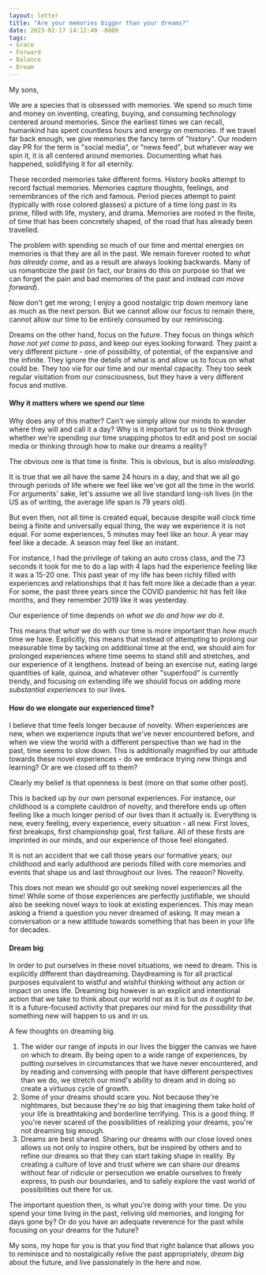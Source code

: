 ```yaml
---
layout: letter
title: "Are your memories bigger than your dreams?"
date: 2023-02-17 14:12:40 -0800
tags:
- Grace
- Forward
- Balance
- Dream
---
```

My sons,

We are a species that is obsessed with memories. We spend so much time and money on inventing, creating, buying, and consuming technology centered around memories. Since the earliest times we can recall, humankind has spent countless hours and energy on memories. If we travel far back enough, we give memories the fancy term of "history". Our modern day PR for the term is "social media", or "news feed", but whatever way we spin it, it is all centered around memories. Documenting what has happened, solidifying it for all eternity.

These recorded memories take different forms. History books attempt to record factual memories. Memories capture thoughts, feelings, and remembrances of the rich and famous. Period pieces attempt to paint (typically with rose colored glasses) a picture of a time long past in its prime, filled with life, mystery, and drama. Memories are rooted in the finite, of time that has been concretely shaped, of the road that has already been travelled.

The problem with spending so much of our time and mental energies on memories is that they are all in the past. We remain forever rooted to *what has already come*, and as a result are always looking backwards. Many of us romanticize the past (in fact, our brains do this on purpose so that we can forget the pain and bad memories of the past and instead *can move forward*).

Now don't get me wrong; I enjoy a good nostalgic trip down memory lane as much as the next person. But we cannot allow our focus to remain there, cannot allow our time to be entirely consumed by our reminiscing.

Dreams on the other hand, focus on the future. They focus on things *which have not yet come to pass*, and keep our eyes looking forward. They paint a very different picture - one of possibility, of potential, of the expansive and the infinite. They ignore the details of what is and allow us to focus on what could be. They too vie for our time and our mental capacity. They too seek regular visitation from our consciousness, but they have a very different focus and motive.

#### Why it matters where we spend our time
Why does any of this matter? Can't we simply allow our minds to wander where they will and call it a day? Why is it important for us to think through whether we're spending our time snapping photos to edit and post on social media or thinking through how to make our dreams a reality?

The obvious one is that time is finite. This is obvious, but is also *misleading*.

It is true that we all have the same 24 hours in a day, and that we all go through periods of life where we feel like we've got all the time in the world. For arguments' sake, let's assume we all live standard long-ish lives (in the US as of writing, the average life span is 79 years old).

But even then, not all time is created equal, because despite wall clock time being a finite and universally equal thing, the way we experience it is not equal. For some experiences, 5 minutes may feel like an hour. A year may feel like a decade. A season may feel like an instant.

For instance, I had the privilege of taking an auto cross class, and the 73 seconds it took for me to do a lap with 4 laps had the experience feeling like it was a 15-20 one. This past year of my life has been richly filled with experiences and relationships that it has felt more like a decade than a year. For some, the past three years since the COVID pandemic hit has felt like months, and they remember 2019 like it was yesterday.

Our experience of time depends on *what we do and how we do it*.

This means that *what* we do with our time is more important than *how much* time we have. Explicitly, this means that instead of attempting to prolong our measurable time by tacking on additional time at the end, we should aim for prolonged experiences where time seems to stand still and stretches, and our experience of it lengthens. Instead of being an exercise nut, eating large quantities of kale, quinoa, and whatever other "superfood" is currently trendy, and focusing on extending life we should focus on adding more *substantial experiences* to our lives.

#### How do we elongate our experienced time?
I believe that time feels longer because of novelty. When experiences are new, when we experience inputs that we've never encountered before, and when we view the world with a different perspective than we had in the past, time seems to slow down. This is additionally magnified by our attitude towards these novel experiences - do we embrace trying new things and learning? Or are we closed off to them?

Clearly my belief is that openness is best (more on that some other post).

This is backed up by our own personal experiences. For instance, our childhood is a complete cauldron of novelty, and therefore ends up often feeling like a much longer period of our lives than it actually is. Everything is new, every feeling, every experience, every situation - all new. First loves, first breakups, first championship goal, first failure. All of these firsts are imprinted in our minds, and our experience of those feel elongated.

It is not an accident that we call those years our formative years; our childhood and early adulthood are periods filled with core memories and events that shape us and last throughout our lives. The reason? Novelty.

This does not mean we should go out seeking novel experiences all the time! While some of those experiences are perfectly justifiable, we should also be seeking novel ways to look at existing experiences. This may mean asking a friend a question you never dreamed of asking. It may mean a conversation or a new attitude towards something that has been in your life for decades.

#### Dream big
In order to put ourselves in these novel situations, we need to dream. This is explicitly different than daydreaming. Daydreaming is for all practical purposes equivalent to wistful and wishful thinking without any action or impact on ones life. Dreaming big however is an explicit and intentional action that we take to think about our world not as it is but *as it ought to be*. It is a future-focused activity that prepares our mind for the *possibility* that something new will happen to us and in us.

A few thoughts on dreaming big.
1. The wider our range of inputs in our lives the bigger the canvas we have on which to dream. By being open to a wide range of experiences, by putting ourselves in circumstances that we have never encountered, and by reading and conversing with people that have different perspectives than we do, we stretch our mind's ability to dream and in doing so create a virtuous cycle of growth.
2. Some of your dreams should scare you. Not because they're nightmares, but because they're *so* big that imagining them take hold of your life is breathtaking and borderline terrifying. This is a good thing. If you're never scared of the possibilities of realizing your dreams, you're not dreaming big enough.
3. Dreams are best shared. Sharing our dreams with our close loved ones allows us not only to inspire others, but be inspired by others and to refine our dreams so that they can start taking shape in reality. By creating a culture of love and trust where we can share our dreams without fear of ridicule or persecution we enable ourselves to freely express, to push our boundaries, and to safely explore the vast world of possibilities out there for us.

The important question then, is what you're doing with your time. Do you spend your time living in the past, reliving old memories, and longing for days gone by? Or do you have an adequate reverence for the past while focusing on your dreams for the future?

My sons, my hope for you is that you find that right balance that allows you to reminisce and to nostalgically relive the past appropriately, *dream big* about the future, and live passionately in the here and now.
